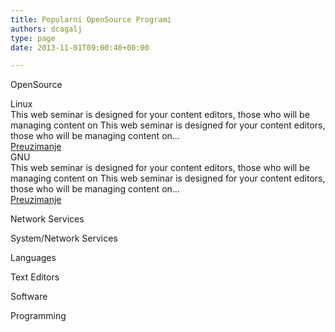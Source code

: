 ```yaml
---
title: Popularni OpenSource Programi
authors: dcagalj
type: page
date: 2013-11-01T09:00:40+00:00

---
```

OpenSource 

<div class="content_list">
  <article> <span>Linux</span><br /> This web seminar is designed for your content editors, those who will be managing content on This web seminar is designed for your content editors, those who will be managing content on&#8230;<br /> <a href="#">Preuzimanje</a><br /> </article>
</div>

<div class="content_list">
  <article> <span>GNU</span><br /> This web seminar is designed for your content editors, those who will be managing content on This web seminar is designed for your content editors, those who will be managing content on&#8230;<br /> <a href="#">Preuzimanje</a><br /> </article>
</div>

Network Services

System/Network Services

Languages

Text Editors

Software

Programming